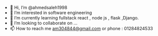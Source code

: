 - 👋 Hi, I’m @ahmedsaleh1998
- 👀 I’m interested in software engineering
- 🌱 I’m currently learning fullstack react , node js , flask ,Django.
- 💞️ I’m looking to collaborate on ...
- 📫 How to reach me am304844@gmail.com or phone : 01284824533

<!---
ahmedsaleh1998/ahmedsaleh1998 is a ✨ special ✨ repository because its `README.md` (this file) appears on your GitHub profile.
You can click the Preview link to take a look at your changes.
--->
